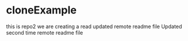 # cloneExample
this is repo2
we are creating a read 
updated remote readme file
Updated second time remote readme file 
